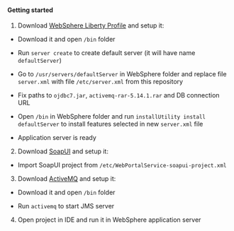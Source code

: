 #### Getting started

1. Download [WebSphere Liberty Profile](https://developer.ibm.com/assets/wasdev/) and setup it:

  * Download it and open `/bin` folder

  * Run `server create` to create default server (it will have name `defaultServer`)

  * Go to `/usr/servers/defaultServer` in WebSphere folder and replace file `server.xml` with file `/etc/server.xml` from this repository

  * Fix paths to `ojdbc7.jar`, `activemq-rar-5.14.1.rar` and DB connection URL

  * Open `/bin` in WebSphere folder and run `installUtility install defaultServer` to install features selected in new `server.xml` file

  * Application server is ready

2. Download [SoapUI](https://www.soapui.org/downloads/soapui.html) and setup it:

  * Import SoapUI project from `/etc/WebPortalService-soapui-project.xml`

3. Download [ActiveMQ](http://activemq.apache.org/download-archives.html) and setup it:

  * Download it and open `/bin` folder

  * Run `activemq` to start JMS server

4. Open project in IDE and run it in WebSphere application server
